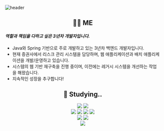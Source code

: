 ![header](https://capsule-render.vercel.app/api?type=Waving&color=6AAFE6&fontColor=34314c&height=250&section=header&text=Gyuhwan%20Hwang&fontSize=80&animation=twinkling)

<h2 align="center">🙋‍♂ ️ME </h2>

####  _역할과 책임을 다하고 싶은 3년차 개발자입니다._
- Java와 Spring 기반으로 주로 개발하고 있는 3년차 백엔드 개발자입니다. 
- 현재 증권사에서 리스크 관리 시스템을 담당하며, 웹 애플리케이션과 배치 애플리케이션을 개발/운영하고 있습니다.
- 시스템의 웹 기반 재구축을 진행 중이며, 이전에는 레거시 시스템을 개선하는 작업을 해왔습니다.
- 지속적인 성장을 추구합니다!

<h2 align="center">📝 Studying.. </h2>
<p align="center">
    <img src="https://img.shields.io/badge/Java-007396?style=flat-square&logo=Java&logoColor=white"/> 
    <img src="https://img.shields.io/badge/Kotlin-7F52FF?style=flat-square&logo=Kotlin&logoColor=white"/>
    <br>
    <img src="https://img.shields.io/badge/Spring-6DB33F?style=flat-square&logo=Spring&logoColor=white"/>
    <img src="https://img.shields.io/badge/Spring Boot-6DB33F?style=flat-square&logo=SpringBoot&logoColor=white"/>
    <img src="https://img.shields.io/badge/Spring MVC-6DB33F?style=flat-square&logo=Spring&logoColor=white"/>
    <img src="https://img.shields.io/badge/Spring Batch-6DB33F?style=flat-square&logo=Spring&logoColor=white"/>
    <br>
    <img src="https://img.shields.io/badge/JPA-59666C?style=flat-square&logo=JPA&logoColor=white"/>
    <img src="https://img.shields.io/badge/Hibernate-59666C?style=flat-square&logo=Hibernate&logoColor=white"/>
    <br>
    <img src="https://img.shields.io/badge/IntelliJ-000000?style=flat-square&logo=intellijidea&logoColor=white"/>
</p>
<br>


<!--
**gyuhwanhwang/gyuhwanhwang** is a ✨ _special_ ✨ repository because its `README.md` (this file) appears on your GitHub profile.

Here are some ideas to get you started:

- 🔭 I’m currently working on ...
- 🌱 I’m currently learning ...
- 👯 I’m looking to collaborate on ...
- 🤔 I’m looking for help with ...
- 💬 Ask me about ...
- 📫 How to reach me: ...
- 😄 Pronouns: ...
- ⚡ Fun fact: ...
-->
